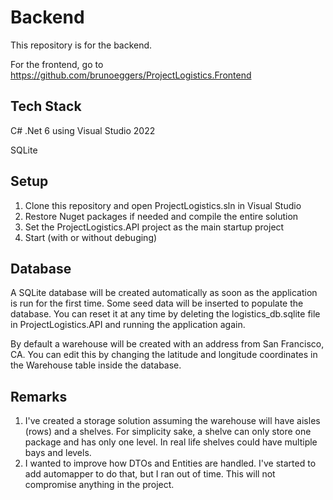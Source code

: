 # Backend
This repository is for the backend.

For the frontend, go to <https://github.com/brunoeggers/ProjectLogistics.Frontend>

## Tech Stack
C# .Net 6 using Visual Studio 2022

SQLite

## Setup
1. Clone this repository and open ProjectLogistics.sln in Visual Studio
2. Restore Nuget packages if needed and compile the entire solution
3. Set the ProjectLogistics.API project as the main startup project
4. Start (with or without debuging)

## Database
A SQLite database will be created automatically as soon as the application is run for the first time. Some seed data will be inserted to populate the database. You can reset it at any time by deleting the logistics_db.sqlite file in ProjectLogistics.API and running the application again.

By default a warehouse will be created with an address from San Francisco, CA. You can edit this by changing the latitude and longitude coordinates in the Warehouse table inside the database.

## Remarks
1. I've created a storage solution assuming the warehouse will have aisles (rows) and a shelves. For simplicity sake, a shelve can only store one package and has only one level. In real life shelves could have multiple bays and levels.
2. I wanted to improve how DTOs and Entities are handled. I've started to add automapper to do that, but I ran out of time. This will not compromise anything in the project.
